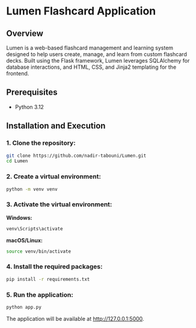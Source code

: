 # Lumen Flashcard Application

## Overview
Lumen is a web-based flashcard management and learning system designed to help users create, manage, and learn from custom flashcard decks. Built using the Flask framework, Lumen leverages SQLAlchemy for database interactions, and HTML, CSS, and Jinja2 templating for the frontend.

## Prerequisites
- Python 3.12

## Installation and Execution

### 1. **Clone the repository:**
```sh
git clone https://github.com/nadir-tabouni/Lumen.git
cd Lumen
 ```

### 2. **Create a virtual environment:**

```sh
python -m venv venv
```
 
### 3. **Activate the virtual environment:**

**Windows:**

```sh   
venv\Scripts\activate
```
**macOS/Linux:**

```sh
source venv/bin/activate
```
### 4. **Install the required packages:**

```sh
pip install -r requirements.txt
```
### 5. **Run the application:**

```sh
python app.py
```
The application will be available at http://127.0.0.1:5000.